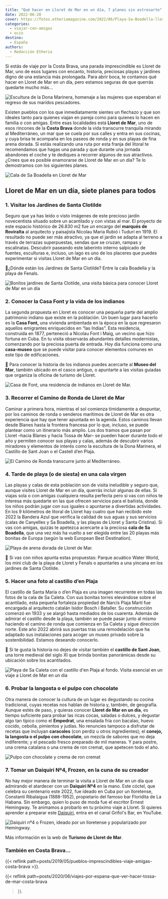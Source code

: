 ```yaml
---
title: "Qué hacer en Lloret de Mar en un día, 7 planes sin estresarte"
date: 2022-06-20
cover: https://fotos.etheriamagazine.com/2022/06/Playa-Sa-Boadella-lloret.jpg
categories: 
  - viajar-con-amigas
  - ocio
destino: 
  - España
authors: 
  - Redacción Etheria
---
```


Si estás de viaje por la Costa Brava, una parada imprescindible es Lloret de Mar, uno de esos lugares con encanto, historia, preciosas playas y jardines digno de una estancia más prolongada. Para abrir boca, te contamos qué hacer en Lloret de Mar en un día, pero estamos seguras de que querrás quedarte mucho más...

![Escultura de la Dona Marinera, homenaje a las mujeres que esperaban el regreso de sus maridos pescadores.](https://fotos.etheriamagazine.com/2022/06/lloret-Dona-Marinera.jpg "Escultura de la Dona Marinera, homenaje a las mujeres que esperaban el regreso de sus maridos pescadores. © OT Lloret de Mar")

Existen pueblos con los que inmediatamente sientes un flechazo y que son ideales tanto 
para quienes viajan en pareja como para quienes lo hacen en familia o con amigas. Entre 
esas localidades está **Lloret de Mar**, uno de esos rincones de la **Costa Brava** 
donde la vida transcurre tranquila mirando al Mediterráneo, un mar que se cuela por sus 
calles y entra en sus cocinas, y cuya brisa te acompaña en los paseos de ronda y en sus 
playas de fina arena dorada. Si estás realizando una ruta por esta franja del litoral te 
recomendamos que hagas una parada y que durante una jornada abandones el coche y te 
dediques a recorrer algunos de sus atractivos. ¿Crees que es posible enamorarse de 
Lloret de Mar en un día? Te lo demostramos con los siguientes planes. 

![Cala de Sa Boadella en Lloret de Mar](https://fotos.etheriamagazine.com/2022/06/Playa-Sa-Boadella-lloret.jpg "Cala de Sa Boadella. © OT Lloret de Mar.")

## Lloret de Mar en un día, siete planes para todos

### 1\. Visitar los Jardines de Santa Clotilde

Seguro que ya has leído o visto imágenes de este precioso jardín novecentista situado 
sobre un acantilado y con vistas al mar. El proyecto de este espacio histórico de 26.830 
m2 fue un encargo del **marqués de Roviralta** al arquitecto y paisajista Nicolau Maria 
Rubió i Tudurí en 1919. El resultado no puede ser más atractivo, ya que el jardín se 
adapta al terreno a través de terrazas superpuestas, sendas que se cruzan, rampas y 
escalinatas. Descubrir paseando este laberinto interno salpicado de fuentes, esculturas 
e, incluso, un lago es uno de los placeres que puedes experimentar si visitas Lloret de 
Mar en un día. 

📌¿Dónde están los Jardines de Santa Clotilde? Entre la cala Boadella y la playa de 
Fenals. 

![Bonitos jardines de Santa Clotilde, una visita básica para conocer Lloret de Mar en un día](https://fotos.etheriamagazine.com/2022/06/Jardines-Santa-Clotilde.jpg "Bonitos jardines de Santa Clotilde. © OT Lloret de Mar")

### 2\. Conocer la Casa Font y la vida de los indianos

La segunda propuesta en Lloret es conocer una pequeña parte del amplio patrimonio 
indiano que existe en la población. Un buen lugar para hacerlo es la **Casa Font,** una 
vivienda ambientada en la época en la que regresaron aquellos emigrantes enriquecidos en 
“las Indias”. Esta residencia, construida en 1877, perteneció a Nicolau Font i Maig, un 
vecino que hizo fortuna en Cuba. En tu visita observarás abundantes detalles 
modernistas, comenzando por la preciosa puerta de entrada. Hoy día funciona como una 
**casa-museo** que se puede visitar para conocer elementos comunes en este tipo de 
edificaciones. 

📌 Para conocer la historia de los indianos puedes acercarte al **Museo del Mar**, 
también ubicado en el casco antiguo, o apuntarte a las visitas guiadas que organiza la 
oficina de turismo de Lloret. 

![Casa de Font, una residencia de indianos en Lloret de Mar.](https://fotos.etheriamagazine.com/2022/06/lloret-mar-Can-Font.jpg "Casa de Font, una residencia de indianos de la localidad. © OT Lloret de Mar")

### 3\. Recorrer el Camino de Ronda de Lloret de Mar

Caminar a primera hora, mientras el sol comienza tímidamente a despuntar, por los 
caminos de ronda o senderos marítimos de Lloret de Mar es otra experiencia que hay que 
tener apuntada en la agenda. Estos caminos llevan desde Blanes hasta la frontera 
francesa por lo que, incluso, se puede plantear como un itinerario más amplio. Los dos 
tramos que pasan por Lloret –hacia Blanes y hacia Tossa de Mar– se pueden hacer durante 
todo el año y permiten conocer sus playas y calas, además de descubrir varios miradores 
y elementos de interés como la escultura de la Dona Marinera, el Castillo de Sant Joan o 
el Castell d’en Plaja. 

![El Camino de Ronda transcurre junto al Mediterráneo.](https://fotos.etheriamagazine.com/2022/06/lloret-mar-Camino-de-Ronda.jpg "El Camino de Ronda transcurre junto al Mediterráneo. © OT Lloret de Mar")

### 4\. Tarde de playa (o de siesta) en una cala virgen

Las playas y calas de esta población son de visita ineludible y seguro que, aunque 
visites Lloret de Mar en un día, querrás incluir algunas de ellas. Si viajas sola o con 
amigas cualquiera resulta perfecta pero si vas con niños te interesa más quedarte en las 
que ofrecen servicios para el bañista, donde los niños podrán jugar con sus iguales o 
apuntarse a divertidas actividades. En los 9 kilómetros de litoral de Lloret hay cuatro 
que han recibido este 2022 la Bandera Azul que verifica la calidad de sus aguas y sus 
servicios (calas de Canyelles y Sa Boadella, y las playas de Lloret y Santa Cristina). 
Si vas con amigas, quizás te apetezca acercarte a la preciosa **cala de Sa Boadella**, 
que una vez más ha vuelto a ser elegida entre las 20 playas más bonitas de Europa (según 
la web European Best Destination). 

![Playa de arena dorada de Lloret de Mar.](https://fotos.etheriamagazine.com/2022/06/Playa-Lloret-mar.jpg "Playa de arena dorada de Lloret de Mar.")

📌 Si vas con niños apunta estas propuestas: Parque acuático Water World, los mini club 
de la playa de Lloret y Fenals o apuntarles a una yincana en los jardines de Santa 
Clotilde. 

### 5\. Hacer una foto al castillo d’en Plaja

El castillo de Santa María o d’en Plaja es una imagen recurrente en todas las fotos de 
la cala de Sa Caleta. Con sus bonitas torres elevándose sobre el acantilado, esta 
pequeña fortaleza propiedad de Narcís Plaja Martí fue encargada al arquitecto catalán 
Isidor Bosch i Bataller. Su construcción comenzó en 1933 y se alargó hasta mediados de 
los cuarenta. Además de admirar el castillo desde la playa, también se puede pasar junto 
al mismo haciendo el camino de ronda que comienza en Sa Caleta y sigue dirección norte. 
Este año 2022 abrirá sus puertas tras una remodelación que ha adaptado sus instalaciones 
para acoger un museo privado sobre la sostenibilidad. Estamos deseando conocerlo. 

📌 Si te gusta la historia no dejes de visitar también el **castillo de Sant Joan**, una 
torre medieval del siglo XI que brinda bonitas panorámicas desde su ubicación sobre los 
acantilados. 

![Playa de Sa Caleta con el castillo d'en Plaja al fondo. Visita esencial en un viaje a Lloret de Mar en un día](https://fotos.etheriamagazine.com/2022/06/lloret-mar-Sa-Caleta.jpg "Playa de Sa Caleta con el castillo d'en Plaja al fondo. © OT Lloret de Mar")

### 6\. Probar la langosta o el pulpo con chocolate

Otra manera de conocer la cultura de un lugar es degustando su cocina tradicional, cuyas 
recetas nos hablan de historia y, también, de geografía. Aunque estés de paso, y quieras 
conocer **Lloret de Mar en un día**, es tiempo suficiente para probar las ricas cocas, 
saladas o dulces, y degustar algo tan típico como el **Empedrat**, una ensalada fría con 
bacalao, huevo cocido, cebolla, pimientos y judías. No renuncies tampoco a disfrutar de 
recetas que incluyan **caracoles** (con perdiz u otros ingredientes); el **conejo, la 
langosta o el pulpo con chocolate**, un mezcla de sabores que no deja indiferente; y el 
pescado fresco preparado de mil maneras. Y para postre, una crema catalana o una crema 
de ron cremat, que apetecen todo el año. 

![Pulpo con chocolate y crema de ron cremat](https://fotos.etheriamagazine.com/2022/06/pulpo-chocolate-lloret.jpg "Pulpo con chocolate y crema de ron cremat. © Lloret de Mar")

### 7\. Tomar un Daiquiri Nº4, Frozen, en la cuna de su creador

No hay mejor manera de terminar la visita a Lloret de Mar en un día que admirando el 
atardecer con un **Daiquiri Nº4** en la mano. Este cóctel, que celebra su centenario 
este 2022, fue ideado en Cuba por un lloretense, Constantí Ribalaigua (1888-1952), 
propietario del famoso bar Floridita de La Habana. Sin embargo, quien lo puso de moda 
fue el escritor Ernest Hemingway. Te animamos a probarlo en tu próximo viaje a Lloret. 
Si quieres aprender a preparar este 
[Daiquiri](https://www.youtube.com/watch?v=bLKuVKlbtsY&t=6s), entra en el canal Grifol's 
Bar, en YouTube. 

![Daiquiri nº4 o Frozen, ideado por un lloretense y popularizado por Hemingway.](https://fotos.etheriamagazine.com/2022/06/daiquiri-4-lloret-mar.jpg "Daiquiri nº4 o Frozen, ideado por un lloretense y popularizado por Hemingway. © Pepa García")

Más información en la web de **Turismo de Lloret de Mar**. 

### También en Costa Brava...

{{< reflink path=posts/2019/05/pueblos-imprescindibles-viaje-amigas-costa-brava >}}. 

{{< reflink path=posts/2020/06/viajes-por-espana-que-ver-hacer-tossa-de-mar-costa-brava 
>}}.
